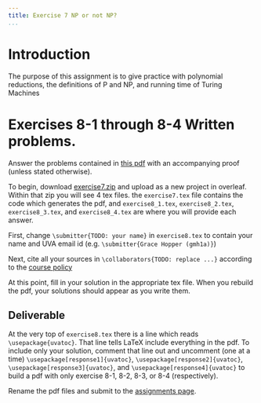 ```yaml
---
title: Exercise 7 NP or not NP?
...
```



# Introduction

The purpose of this assignment is to give practice with polynomial reductions, the definitions of P and NP, and running time of Turing Machines



# Exercises 8-1 through 8-4 Written problems.

Answer the problems contained in [this pdf](/files/exercises/exercise8.pdf) with an accompanying proof (unless stated otherwise).

To begin, download [exercise7.zip](/files/exercises/exercise8.zip) and upload as a new project in overleaf. Within that zip you will see 4 tex files. the `exercise7.tex` file contains the code which generates the pdf, and `exercise8_1.tex`, `exercise8_2.tex`, `exercise8_3.tex`, and `exercise8_4.tex` are where you will provide each answer.

First, change `\submitter{TODO: your name}` in `exercise8.tex` to contain your name and UVA email id (e.g. `\submitter{Grace Hopper (gmh1a)}`)

Next, cite all your sources in `\collaborators{TODO: replace ...}` according to the [course policy](https://www.cs.virginia.edu/~njb2b/cstheory/s2020/syllabus.html#no-plagiarism-nor-anything-like-it)

At this point, fill in your solution in the appropriate tex file. When you rebuild the pdf, your solutions should appear as you write them.


## Deliverable

At the very top of `exercise8.tex` there is a line which reads `\usepackage{uvatoc}`. That line tells LaTeX include everything in the pdf. To include only your solution, comment that line out and uncomment (one at a time) `\usepackage[response1]{uvatoc}`, `\usepackage[response2]{uvatoc}`, `\usepackage[response3]{uvatoc}`, and `\usepackage[response4]{uvatoc}` to build a pdf with only exercise 8-1, 8-2, 8-3, or 8-4 (respectively).

Rename the pdf files and submit to the [assignments page](https://kytos.cs.virginia.edu/cstheory).

